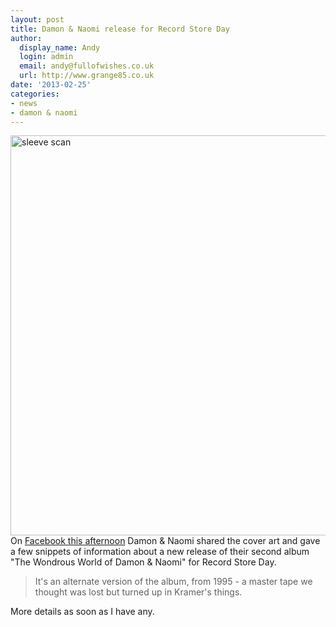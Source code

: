 ```yaml
---
layout: post
title: Damon & Naomi release for Record Store Day
author:
  display_name: Andy
  login: admin
  email: andy@fullofwishes.co.uk
  url: http://www.grange85.co.uk
date: '2013-02-25'
categories:
- news
- damon & naomi
---
```

<p><img class="aligncenter" src="https://media.fullofwishes.co.uk/03-damon_and_naomi/sleeves/dan_wondrous_world_bootleg.jpg" width="640" height="640" alt="sleeve scan" /><br />
On <a href="https://www.facebook.com/photo.php?fbid=550426371656223&set=pb.105076796191185.-2207520000.1361827585&type=3&theater">Facebook this afternoon</a> Damon & Naomi shared the cover art and gave a few snippets of information about a new release of their second album "The Wondrous World of Damon & Naomi" for Record Store Day. </p>
<blockquote><p>It's an alternate version of the album, from 1995 - a master tape we thought was lost but turned up in Kramer's things.</p>
</blockquote>
<p>More details as soon as I have any.</p>
